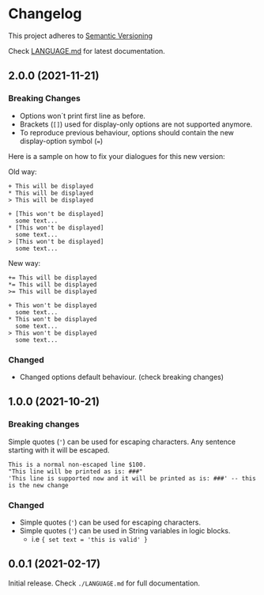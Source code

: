 # Changelog

This project adheres to [Semantic Versioning](https://semver.org/spec/v2.0.0.html)

Check [LANGUAGE.md](./LANGUAGE.md) for latest documentation.

## 2.0.0 (2021-11-21)

### Breaking Changes

- Options won´t print first line as before.
- Brackets (`[]`) used for display-only options are not supported anymore.
- To reproduce previous behaviour, options should contain the new display-option symbol (`=`)

Here is a sample on how to fix your dialogues for this new version:

Old way:
```
+ This will be displayed
* This will be displayed
> This will be displayed

+ [This won't be displayed]
  some text...
* [This won't be displayed]
  some text...
> [This won't be displayed]
  some text...
```
New way:
```
+= This will be displayed
*= This will be displayed
>= This will be displayed

+ This won't be displayed
  some text...
* This won't be displayed
  some text...
> This won't be displayed
  some text...
```

### Changed

- Changed options default behaviour. (check breaking changes)

## 1.0.0 (2021-10-21)

### Breaking changes

Simple quotes (`'`) can be used for escaping characters. Any sentence starting with it
will be escaped.

```
This is a normal non-escaped line $100.
"This line will be printed as is: ###"
'This line is supported now and it will be printed as is: ###' -- this is the new change
```

### Changed

- Simple quotes (`'`) can be used for escaping characters.
- Simple quotes (`'`) can be used in String variables in logic blocks.
    - i.e `{ set text = 'this is valid' }`


## 0.0.1 (2021-02-17)

Initial release. Check `./LANGUAGE.md` for full documentation.

